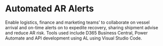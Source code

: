 # Automated AR Alerts
Enable logistics, finance and marketing teams’ to collaborate on vessel arrival and on-time alerts on to expedite recovery, sharing shipment advise and reduce AR risk. Tools used include D365 Business Central, Power Automate and API development using AL using Visual Studio Code.
